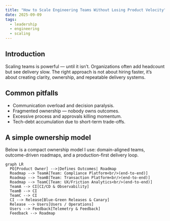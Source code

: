 ```yaml
---
title: "How to Scale Engineering Teams Without Losing Product Velocity"
date: 2025-09-09
tags:
  - leadership
  - engineering
  - scaling
---
```


## Introduction

Scaling teams is powerful — until it isn’t. Organizations often add headcount but see delivery slow. The right approach is not about hiring faster, it’s about creating clarity, ownership, and repeatable delivery systems.

## Common pitfalls

- Communication overload and decision paralysis.
- Fragmented ownership — nobody owns outcomes.
- Excessive process and approvals killing momentum.
- Tech-debt accumulation due to short-term trade-offs.

## A simple ownership model

Below is a compact ownership model I use: domain-aligned teams, outcome-driven roadmaps, and a production-first delivery loop.

```mermaid
graph LR
  PO[Product Owner] -->|Defines Outcomes| Roadmap
  Roadmap --> TeamA[Team: Compliance Platform<br/>(end-to-end)]
  Roadmap --> TeamB[Team: Transaction Platform<br/>(end-to-end)]
  Roadmap --> TeamC[Team: UX/Friction Analytics<br/>(end-to-end)]
  TeamA --> CI[CI/CD & Observability]
  TeamB --> CI
  TeamC --> CI
  CI --> Release[Blue-Green Releases & Canary]
  Release --> Users[Users / Operations]
  Users --> Feedback[Telemetry & Feedback]
  Feedback --> Roadmap
